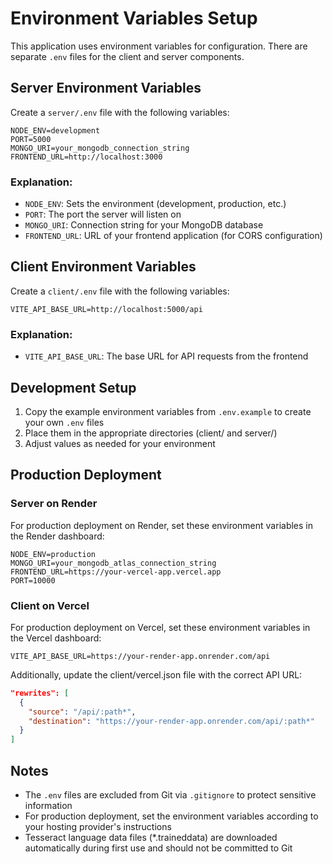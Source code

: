 # Environment Variables Setup

This application uses environment variables for configuration. There are separate `.env` files for the client and server components.

## Server Environment Variables

Create a `server/.env` file with the following variables:

```
NODE_ENV=development
PORT=5000
MONGO_URI=your_mongodb_connection_string
FRONTEND_URL=http://localhost:3000
```

### Explanation:
- `NODE_ENV`: Sets the environment (development, production, etc.)
- `PORT`: The port the server will listen on
- `MONGO_URI`: Connection string for your MongoDB database
- `FRONTEND_URL`: URL of your frontend application (for CORS configuration)

## Client Environment Variables

Create a `client/.env` file with the following variables:

```
VITE_API_BASE_URL=http://localhost:5000/api
```

### Explanation:
- `VITE_API_BASE_URL`: The base URL for API requests from the frontend

## Development Setup

1. Copy the example environment variables from `.env.example` to create your own `.env` files
2. Place them in the appropriate directories (client/ and server/)
3. Adjust values as needed for your environment

## Production Deployment

### Server on Render
For production deployment on Render, set these environment variables in the Render dashboard:
```
NODE_ENV=production
MONGO_URI=your_mongodb_atlas_connection_string
FRONTEND_URL=https://your-vercel-app.vercel.app
PORT=10000
```

### Client on Vercel
For production deployment on Vercel, set these environment variables in the Vercel dashboard:
```
VITE_API_BASE_URL=https://your-render-app.onrender.com/api
```

Additionally, update the client/vercel.json file with the correct API URL:
```json
"rewrites": [
  {
    "source": "/api/:path*",
    "destination": "https://your-render-app.onrender.com/api/:path*"
  }
]
```

## Notes

- The `.env` files are excluded from Git via `.gitignore` to protect sensitive information
- For production deployment, set the environment variables according to your hosting provider's instructions
- Tesseract language data files (*.traineddata) are downloaded automatically during first use and should not be committed to Git 